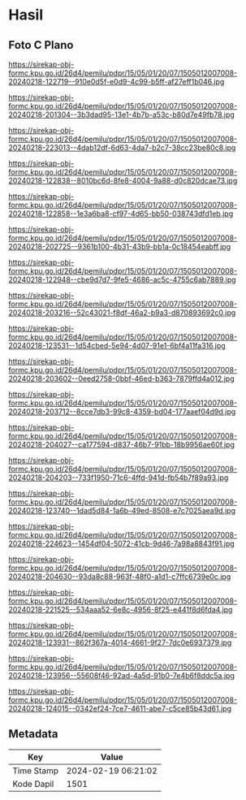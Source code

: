# Hasil

## Foto C Plano

https://sirekap-obj-formc.kpu.go.id/26d4/pemilu/pdpr/15/05/01/20/07/1505012007008-20240218-122719--910e0d5f-e0d9-4c99-b5ff-af27eff1b046.jpg

https://sirekap-obj-formc.kpu.go.id/26d4/pemilu/pdpr/15/05/01/20/07/1505012007008-20240218-201304--3b3dad95-13e1-4b7b-a53c-b80d7e49fb78.jpg

https://sirekap-obj-formc.kpu.go.id/26d4/pemilu/pdpr/15/05/01/20/07/1505012007008-20240218-223013--4dab12df-6d63-4da7-b2c7-38cc23be80c8.jpg

https://sirekap-obj-formc.kpu.go.id/26d4/pemilu/pdpr/15/05/01/20/07/1505012007008-20240218-122838--8010bc6d-8fe8-4004-9a88-d0c820dcae73.jpg

https://sirekap-obj-formc.kpu.go.id/26d4/pemilu/pdpr/15/05/01/20/07/1505012007008-20240218-122858--1e3a6ba8-cf97-4d65-bb50-038743dfd1eb.jpg

https://sirekap-obj-formc.kpu.go.id/26d4/pemilu/pdpr/15/05/01/20/07/1505012007008-20240218-202725--9361b100-4b31-43b9-bb1a-0c18454eabff.jpg

https://sirekap-obj-formc.kpu.go.id/26d4/pemilu/pdpr/15/05/01/20/07/1505012007008-20240218-122948--cbe9d7d7-9fe5-4686-ac5c-4755c6ab7889.jpg

https://sirekap-obj-formc.kpu.go.id/26d4/pemilu/pdpr/15/05/01/20/07/1505012007008-20240218-203216--52c43021-f8df-46a2-b9a3-d870893692c0.jpg

https://sirekap-obj-formc.kpu.go.id/26d4/pemilu/pdpr/15/05/01/20/07/1505012007008-20240218-123531--1d54cbed-5e94-4d07-91e1-6bf4a11fa316.jpg

https://sirekap-obj-formc.kpu.go.id/26d4/pemilu/pdpr/15/05/01/20/07/1505012007008-20240218-203602--0eed2758-0bbf-46ed-b363-7879ffd4a012.jpg

https://sirekap-obj-formc.kpu.go.id/26d4/pemilu/pdpr/15/05/01/20/07/1505012007008-20240218-203712--8cce7db3-99c8-4359-bd04-177aaef04d9d.jpg

https://sirekap-obj-formc.kpu.go.id/26d4/pemilu/pdpr/15/05/01/20/07/1505012007008-20240218-204027--ca177594-d837-46b7-91bb-18b9956ae60f.jpg

https://sirekap-obj-formc.kpu.go.id/26d4/pemilu/pdpr/15/05/01/20/07/1505012007008-20240218-204203--733f1950-71c6-4ffd-941d-fb54b7f89a93.jpg

https://sirekap-obj-formc.kpu.go.id/26d4/pemilu/pdpr/15/05/01/20/07/1505012007008-20240218-123740--1dad5d84-1a6b-49ed-8508-e7c7025aea9d.jpg

https://sirekap-obj-formc.kpu.go.id/26d4/pemilu/pdpr/15/05/01/20/07/1505012007008-20240218-224623--1454df04-5072-41cb-9d46-7a98a8843f91.jpg

https://sirekap-obj-formc.kpu.go.id/26d4/pemilu/pdpr/15/05/01/20/07/1505012007008-20240218-204630--93da8c88-963f-48f0-a1d1-c7ffc6739e0c.jpg

https://sirekap-obj-formc.kpu.go.id/26d4/pemilu/pdpr/15/05/01/20/07/1505012007008-20240218-221525--534aaa52-6e8c-4956-8f25-e441f8d6fda4.jpg

https://sirekap-obj-formc.kpu.go.id/26d4/pemilu/pdpr/15/05/01/20/07/1505012007008-20240218-123931--862f367a-4014-4661-9f27-7dc0e6937379.jpg

https://sirekap-obj-formc.kpu.go.id/26d4/pemilu/pdpr/15/05/01/20/07/1505012007008-20240218-123956--55608f46-92ad-4a5d-91b0-7e4b6f8ddc5a.jpg

https://sirekap-obj-formc.kpu.go.id/26d4/pemilu/pdpr/15/05/01/20/07/1505012007008-20240218-124015--0342ef24-7ce7-4611-abe7-c5ce85b43d61.jpg


## Metadata

| Key        | Value               |
| ---------- | ------------------- |
| Time Stamp | 2024-02-19 06:21:02 |
| Kode Dapil | 1501                |



